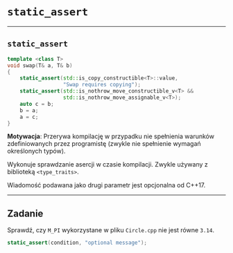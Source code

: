 <!-- .slide: data-background="#111111" -->
# `static_assert`

___

## `static_assert`

```cpp
template <class T>
void swap(T& a, T& b)
{
    static_assert(std::is_copy_constructible<T>::value,
                  "Swap requires copying");
    static_assert(std::is_nothrow_move_constructible_v<T> &&
                  std::is_nothrow_move_assignable_v<T>);
    auto c = b;
    b = a;
    a = c;
}
```
<!-- .element: class="fragment fade-in" -->

**Motywacja**: Przerywa kompilację w przypadku nie spełnienia warunków zdefiniowanych przez programistę (zwykle nie spełnienie wymagań określonych typów).
<!-- .element: class="fragment fade-in" -->

Wykonuje sprawdzanie asercji w czasie kompilacji. Zwykle używany z biblioteką `<type_traits>`.
<!-- .element: class="fragment fade-in" -->

Wiadomość podawana jako drugi parametr jest opcjonalna od C++17.
<!-- .element: class="fragment fade-in" -->

___

## Zadanie

Sprawdź, czy `M_PI` wykorzystane w pliku `Circle.cpp` nie jest równe `3.14`.

```cpp
static_assert(condition, "optional message");
```
